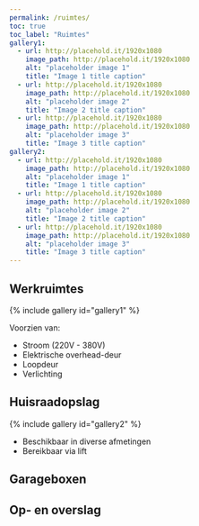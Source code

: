 ```yaml
---
permalink: /ruimtes/
toc: true
toc_label: "Ruimtes"
gallery1:
  - url: http://placehold.it/1920x1080
    image_path: http://placehold.it/1920x1080
    alt: "placeholder image 1"
    title: "Image 1 title caption"
  - url: http://placehold.it/1920x1080
    image_path: http://placehold.it/1920x1080
    alt: "placeholder image 2"
    title: "Image 2 title caption"
  - url: http://placehold.it/1920x1080
    image_path: http://placehold.it/1920x1080
    alt: "placeholder image 3"
    title: "Image 3 title caption"
gallery2:
  - url: http://placehold.it/1920x1080
    image_path: http://placehold.it/1920x1080
    alt: "placeholder image 1"
    title: "Image 1 title caption"
  - url: http://placehold.it/1920x1080
    image_path: http://placehold.it/1920x1080
    alt: "placeholder image 2"
    title: "Image 2 title caption"
  - url: http://placehold.it/1920x1080
    image_path: http://placehold.it/1920x1080
    alt: "placeholder image 3"
    title: "Image 3 title caption"
---
```


## Werkruimtes

{% include gallery id="gallery1" %}

Voorzien van:

* Stroom (220V - 380V)
* Elektrische overhead-deur
* Loopdeur
* Verlichting

## Huisraadopslag

{% include gallery id="gallery2" %}

* Beschikbaar in diverse afmetingen
* Bereikbaar via lift

## Garageboxen

## Op- en overslag